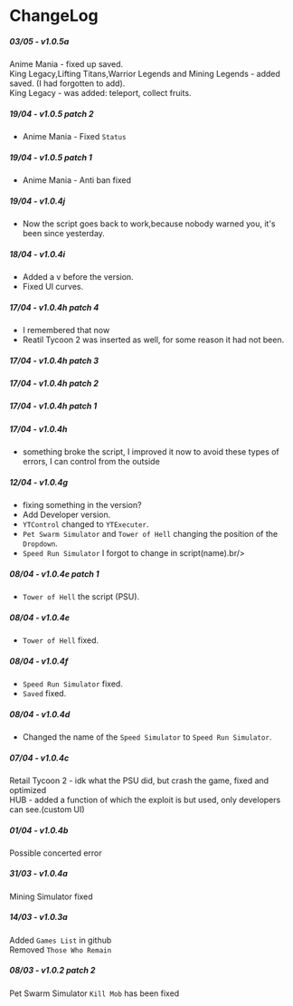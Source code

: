 # ChangeLog

##### 03/05 - v1.0.5a
Anime Mania - fixed up saved.<br/>
King Legacy,Lifting Titans,Warrior Legends and Mining Legends - added saved. (I had forgotten to add).<br/>
King Legacy - was added: teleport, collect fruits.<br/>

##### 19/04 - v1.0.5 patch 2
- Anime Mania - Fixed `Status`<br/>

##### 19/04 - v1.0.5 patch 1
- Anime Mania - Anti ban fixed<br/>

##### 19/04 - v1.0.4j
- Now the script goes back to work,because nobody warned you, it's been since yesterday.<br/>

##### 18/04 - v1.0.4i
- Added a v before the version.<br/>
- Fixed UI curves.<br/>

##### 17/04 - v1.0.4h patch 4
- I remembered that now<br/>
- Reatil Tycoon 2 was inserted as well, for some reason it had not been.<br/>

##### 17/04 - v1.0.4h patch 3

##### 17/04 - v1.0.4h patch 2

##### 17/04 - v1.0.4h patch 1

##### 17/04 - v1.0.4h
- something broke the script, I improved it now to avoid these types of errors, I can control from the outside<br/>
##### 12/04 - v1.0.4g
- fixing something in the version?<br/>
- Add Developer version.<br/>
- `YTControl` changed to `YTExecuter`.<br/>
- `Pet Swarm Simulator` and `Tower of Hell` changing the position of the `Dropdown`.<br/>
- `Speed Run Simulator` I forgot to change in script(name).br/>

##### 08/04 - v1.0.4e patch 1
- `Tower of Hell` the script (PSU).<br/>

##### 08/04 - v1.0.4e
- `Tower of Hell` fixed.<br/>

##### 08/04 - v1.0.4f
- `Speed Run Simulator` fixed.<br/>
- `Saved` fixed.<br/>

##### 08/04 - v1.0.4d
- Changed the name of the `Speed Simulator` to `Speed Run Simulator`.<br/>

##### 07/04 - v1.0.4c
Retail Tycoon 2 - idk what the PSU did, but crash the game, fixed and optimized<br/>
HUB - added a function of which the exploit is but used, only developers can see.(custom UI)<br/>

##### 01/04 - v1.0.4b
Possible concerted error<br/>

##### 31/03 - v1.0.4a
Mining Simulator fixed<br/>

##### 14/03 - v1.0.3a
Added `Games List` in github<br/>
Removed `Those Who Remain`<br/>

##### 08/03 - v1.0.2 patch 2
Pet Swarm Simulator `Kill Mob` has been fixed<br/>